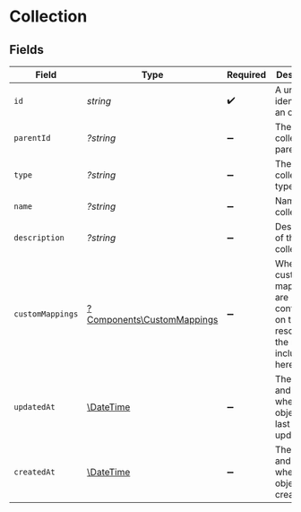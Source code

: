 # Collection


## Fields

| Field                                                                             | Type                                                                              | Required                                                                          | Description                                                                       | Example                                                                           |
| --------------------------------------------------------------------------------- | --------------------------------------------------------------------------------- | --------------------------------------------------------------------------------- | --------------------------------------------------------------------------------- | --------------------------------------------------------------------------------- |
| `id`                                                                              | *string*                                                                          | :heavy_check_mark:                                                                | A unique identifier for an object.                                                | 12345                                                                             |
| `parentId`                                                                        | *?string*                                                                         | :heavy_minus_sign:                                                                | The collections's parent ID                                                       | 12345                                                                             |
| `type`                                                                            | *?string*                                                                         | :heavy_minus_sign:                                                                | The collections's type                                                            | Technical                                                                         |
| `name`                                                                            | *?string*                                                                         | :heavy_minus_sign:                                                                | Name of the collection                                                            | Main IT Issues                                                                    |
| `description`                                                                     | *?string*                                                                         | :heavy_minus_sign:                                                                | Description of the collection                                                     | IT Issues                                                                         |
| `customMappings`                                                                  | [?Components\CustomMappings](../../Models/Components/CustomMappings.md)           | :heavy_minus_sign:                                                                | When custom mappings are configured on the resource, the result is included here. |                                                                                   |
| `updatedAt`                                                                       | [\DateTime](https://www.php.net/manual/en/class.datetime.php)                     | :heavy_minus_sign:                                                                | The date and time when the object was last updated.                               | 2020-09-30T07:43:32.000Z                                                          |
| `createdAt`                                                                       | [\DateTime](https://www.php.net/manual/en/class.datetime.php)                     | :heavy_minus_sign:                                                                | The date and time when the object was created.                                    | 2020-09-30T07:43:32.000Z                                                          |